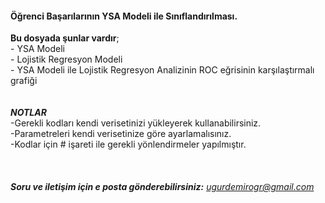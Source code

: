 #### Öğrenci Başarılarının YSA Modeli ile Sınıflandırılması.
**Bu dosyada şunlar vardır**; 
<br> - YSA Modeli
<br> - Lojistik Regresyon Modeli
<br> - YSA Modeli ile Lojistik Regresyon Analizinin ROC eğrisinin karşılaştırmalı grafiği
<br>
<br>
<br>**_NOTLAR_**
<br>-Gerekli kodları kendi verisetinizi yükleyerek kullanabilirsiniz.
<br>-Parametreleri kendi verisetinize göre ayarlamalısınız.
<br>-Kodlar için # işareti ile gerekli yönlendirmeler yapılmıştır.
<br>
<br>
<br>
<br>  **_Soru ve iletişim için e posta gönderebilirsiniz:_** *ugurdemirogr@gmail.com*

